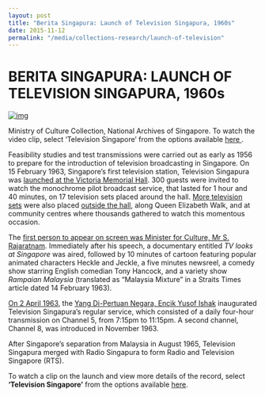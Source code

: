 ```yaml
---
layout: post
title: "Berita Singapura: Launch of Television Singapura, 1960s"
date: 2015-11-12
permalink: "/media/collections-research/launch-of-television"
---
```




# BERITA SINGAPURA: LAUNCH OF TELEVISION SINGAPURA, 1960s

[![img](http://www.nas.gov.sg/blogs/archivistpick/wp-content/uploads/2015/11/2015-11-13-L.jpg)](http://www.nas.gov.sg/archivesonline/audiovisual_records/record-details/58f29c96-1164-11e3-83d5-0050568939ad)

Ministry of Culture Collection, National Archives of Singapore. To watch the video clip, select ‘Television Singapore’ from the options available [here ](http://www.nas.gov.sg/archivesonline/audiovisual_records/record-details/58f29c96-1164-11e3-83d5-0050568939ad).

Feasibility studies and test transmissions were carried out as early as 1956 to prepare for the introduction of television broadcasting in Singapore. On 15 February 1963, Singapore’s first television station, Television Singapura was [launched at the Victoria Memorial Hall](http://www.nas.gov.sg/archivesonline/photographs/record-details/bb3807d8-1161-11e3-83d5-0050568939ad). 300 guests were invited to watch the monochrome pilot broadcast service, that lasted for 1 hour and 40 minutes, on 17 television sets placed around the hall. [More television sets](http://www.nas.gov.sg/archivesonline/photographs/record-details/bb1948bc-1161-11e3-83d5-0050568939ad) were also placed [outside the hall](http://www.nas.gov.sg/archivesonline/photographs/record-details/bb195aaf-1161-11e3-83d5-0050568939ad), along Queen Elizabeth Walk, and at community centres where thousands gathered to watch this momentous occasion.

The [first person to appear on screen was Minister for Culture, Mr S. Rajaratnam](http://www.nas.gov.sg/archivesonline/photographs/record-details/296589f9-1162-11e3-83d5-0050568939ad). Immediately after his speech, a documentary entitled *TV looks at Singapore* was aired, followed by 10 minutes of cartoon featuring popular animated characters Heckle and Jeckle, a five minutes newsreel, a comedy show starring English comedian Tony Hancock, and a variety show *Rampaian Malaysia* (translated as “Malaysia Mixture” in a Straits Times article dated 14 February 1963).

[On 2 April 1963](http://www.nas.gov.sg/archivesonline/photographs/record-details/c2011e57-43c7-11e4-859c-0050568939ad), the [Yang Di-Pertuan Negara, Encik Yusof Ishak](http://www.nas.gov.sg/archivesonline/photographs/record-details/bb39ed42-43c7-11e4-859c-0050568939ad) inaugurated Television Singapura’s regular service, which consisted of a daily four-hour transmission on Channel 5, from 7:15pm to 11:15pm. A second channel, Channel 8, was introduced in November 1963.

After Singapore’s separation from Malaysia in August 1965, Television Singapura merged with Radio Singapura to form Radio and Television Singapore (RTS).

To watch a clip on the launch and view more details of the record, select **‘Television Singapore’** from the options available [here](http://www.nas.gov.sg/archivesonline/audiovisual_records/record-details/58f29c96-1164-11e3-83d5-0050568939ad).